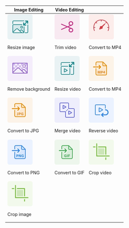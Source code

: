 | Image Editing | Video Editing |   |
| ------- | ------- | ------- |
| <div>![Resize image](../images/S_AniResizeImage.png)<p>Resize image</p></div> |  <div>![Trim video](../images/S_AniTrimVideo.png)<p>Trim video</p></div> | <div>![Convert to MP4](../images/S_AniChangeSpeed.png)<p>Convert to MP4</p></div> |
| <div>![Remove background](../images/S_AniChangeBackground.png)<p>Remove background</p></div> |  <div>![Resize video](../images/S_AniResizeVedio.png)<p>Resize video</p></div> | <div>![Convert to MP4](../images/S_AniConvertToMP4.png)<p>Convert to MP4</p></div> |
| <div>![Convert to JPG](../images/S_AniConvertToJPG.png)<p>Convert to JPG</p></div> |  <div>![Merge video](../images/S_AniMergeVideo.png)<p>Merge video</p></div> | <div>![Reverse video](../images/S_AniRevertVideo.png)<p>Reverse video</p></div> |
| <div>![Convert to PNG](../images/S_AniConvertToPNG.png)<p>Convert to PNG</p></div> |  <div>![Convert to GIF](../images/S_AniConvertToGIF.png)<p>Convert to GIF</p></div> | <div>![Crop video](../images/S_AniCrop.png)<p>Crop video</p></div> |
| <div>![Crop image](../images/S_AniCrop.png)<p>Crop image</p></div> |   |  |

 
